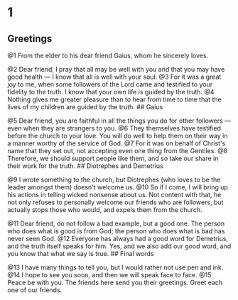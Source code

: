 # 1 
## Greetings
@1 From the elder to his dear friend Gaius, whom he sincerely loves. 

@2 Dear friend, I pray that all may be well with you and that you may have good health — I know that all is well with your soul. @3 For it was a great joy to me, when some followers of the Lord came and testified to your fidelity to the truth. I know that your own life is guided by the truth. @4 Nothing gives me greater pleasure than to hear from time to time that the lives of my children are guided by the truth. ## Gaius


@5 Dear friend, you are faithful in all the things you do for other followers — even when they are strangers to you. @6 They themselves have testified before the church to your love. You will do well to help them on their way in a manner worthy of the service of God. @7 For it was on behalf of Christ's name that they set out, not accepting even one thing from the Gentiles. @8 Therefore, we should support people like them, and so take our share in their work for the truth. ## Diotrephes
and Demetrius 

@9 I wrote something to the church, but Diotrephes (who loves to be the leader amongst them) doesn't welcome us. @10 So if I come, I will bring up his actions in telling wicked nonsense about us. Not content with that, he not only refuses to personally welcome our friends who are followers, but actually stops those who would, and expels them from the church. 

@11 Dear friend, do not follow a bad example, but a good one. The person who does what is good is from God; the person who does what is bad has never seen God. @12 Everyone has always had a good word for Demetrius, and the truth itself speaks for him. Yes, and we also add our good word, and you know that what we say is true. ## Final
words 

@13 I have many things to tell you, but I would rather not use pen and ink. @14 I hope to see you soon, and then we will speak face to face. @15 Peace be with you. The friends here send you their greetings. Greet each one of our friends. 